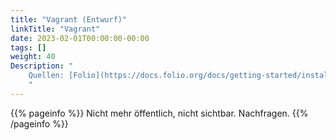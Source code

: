 ```yaml
---
title: "Vagrant (Entwurf)"
linkTitle: "Vagrant"
date: 2023-02-01T00:00:00-00:00
tags: []
weight: 40
Description: "
    Quellen: [Folio](https://docs.folio.org/docs/getting-started/installation/vagrantboxes/) <!-- & [GBV](https://info.gebev.de/pages/viewpage.action?pageId=850624531) -->
    "
---
```


{{% pageinfo %}}
Nicht mehr öffentlich, nicht sichtbar. Nachfragen.
{{% /pageinfo %}}
